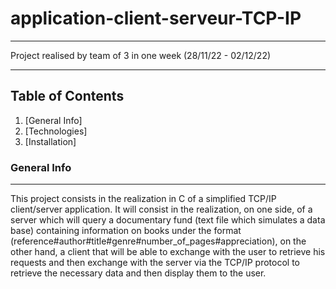 # application-client-serveur-TCP-IP
***
Project realised by team of 3 in one week (28/11/22 - 02/12/22)
***
## Table of Contents
1. [General Info]
2. [Technologies]
3. [Installation]
### General Info
***
This project consists in the realization in C of a simplified TCP/IP client/server application. It will consist in the realization, on one side, of a server which will query a documentary fund (text file which simulates a data base) containing information on books under the format (reference#author#title#genre#number_of_pages#appreciation), on the other hand, a client that will be able to exchange with the user to retrieve his requests and then exchange with the server via the TCP/IP protocol to retrieve the necessary data and then display them to the user.
